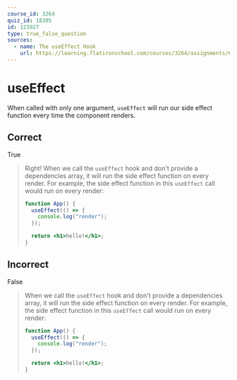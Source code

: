 ```yaml
---
course_id: 3264
quiz_id: 18305
id: 123927
type: true_false_question
sources:
  - name: The useEffect Hook
    url: https://learning.flatironschool.com/courses/3264/assignments/68045
---
```


# useEffect

When called with only one argument, `useEffect` will run our side effect
function every time the component renders.

## Correct

True

> Right! When we call the `useEffect` hook and don't provide a dependencies
> array, it will run the side effect function on every render. For example, the
> side effect function in this `useEffect` call would run on every render:
>
> ```jsx
> function App() {
>   useEffect(() => {
>     console.log("render");
>   });
>
>   return <h1>hello!</h1>;
> }
> ```

## Incorrect

False

> When we call the `useEffect` hook and don't provide a dependencies array, it
> will run the side effect function on every render. For example, the side
> effect function in this `useEffect` call would run on every render:
>
> ```jsx
> function App() {
>   useEffect(() => {
>     console.log("render");
>   });
>
>   return <h1>hello!</h1>;
> }
> ```
